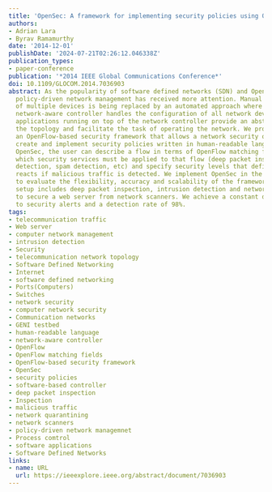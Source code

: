 ```yaml
---
title: 'OpenSec: A framework for implementing security policies using OpenFlow'
authors:
- Adrian Lara
- Byrav Ramamurthy
date: '2014-12-01'
publishDate: '2024-07-21T02:26:12.046338Z'
publication_types:
- paper-conference
publication: '*2014 IEEE Global Communications Conference*'
doi: 10.1109/GLOCOM.2014.7036903
abstract: As the popularity of software defined networks (SDN) and OpenFlow increases,
  policy-driven network management has received more attention. Manual configuration
  of multiple devices is being replaced by an automated approach where a software-based,
  network-aware controller handles the configuration of all network devices. Software
  applications running on top of the network controller provide an abstraction of
  the topology and facilitate the task of operating the network. We propose OpenSec,
  an OpenFlow-based security framework that allows a network security operator to
  create and implement security policies written in human-readable language. Using
  OpenSec, the user can describe a flow in terms of OpenFlow matching fields, define
  which security services must be applied to that flow (deep packet inspection, intrusion
  detection, spam detection, etc) and specify security levels that define how OpenSec
  reacts if malicious traffic is detected. We implement OpenSec in the GENI testbed
  to evaluate the flexibility, accuracy and scalability of the framework. The experimental
  setup includes deep packet inspection, intrusion detection and network quarantining
  to secure a web server from network scanners. We achieve a constant delay when reacting
  to security alerts and a detection rate of 98%.
tags:
- telecommunication traffic
- Web server
- computer network management
- intrusion detection
- Security
- telecommunication network topology
- Software Defined Networking
- Internet
- software defined networking
- Ports(Computers)
- Switches
- network security
- computer network security
- Communication networks
- GENI testbed
- human-readable language
- network-aware controller
- OpenFlow
- OpenFlow matching fields
- OpenFlow-based security framework
- OpenSec
- security policies
- software-based controller
- deep packet inspection
- Inspection
- malicious traffic
- network quarantining
- network scanners
- policy-driven network managemnet
- Process comtrol
- software applications
- Software Defined Networks
links:
- name: URL
  url: https://ieeexplore.ieee.org/abstract/document/7036903
---
```

